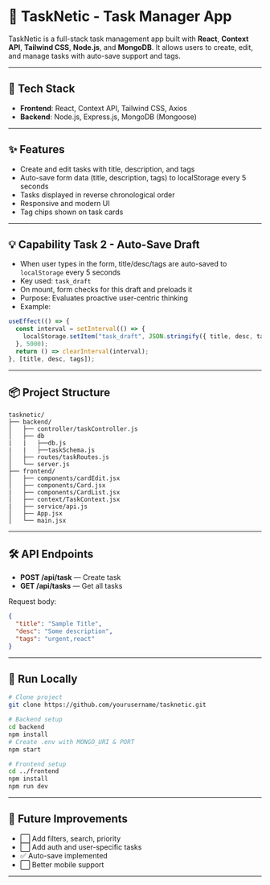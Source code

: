 # 📝 TaskNetic - Task Manager App

TaskNetic is a full-stack task management app built with **React**, **Context API**, **Tailwind CSS**, **Node.js**, and **MongoDB**. It allows users to create, edit, and manage tasks with auto-save support and tags.

---

## 🚀 Tech Stack

- **Frontend**: React, Context API, Tailwind CSS, Axios  
- **Backend**: Node.js, Express.js, MongoDB (Mongoose)

---

## ✨ Features

- Create and edit tasks with title, description, and tags  
- Auto-save form data (title, description, tags) to localStorage every 5 seconds  
- Tasks displayed in reverse chronological order  
- Responsive and modern UI  
- Tag chips shown on task cards  

---

## 💡 Capability Task 2 - Auto-Save Draft

- When user types in the form, title/desc/tags are auto-saved to `localStorage` every 5 seconds  
- Key used: `task_draft`  
- On mount, form checks for this draft and preloads it  
- Purpose: Evaluates proactive user-centric thinking  
- Example:
```js
useEffect(() => {
  const interval = setInterval(() => {
    localStorage.setItem("task_draft", JSON.stringify({ title, desc, tags }));
  }, 5000);
  return () => clearInterval(interval);
}, [title, desc, tags]);
```

---

## 📦 Project Structure

```
tasknetic/
├── backend/
│   ├── controller/taskController.js
│   ├── db
|   |   ├──db.js
|   |   ├──taskSchema.js
│   ├── routes/taskRoutes.js
│   └── server.js
├── frontend/
│   ├── components/cardEdit.jsx
│   ├── components/Card.jsx
|   ├── components/CardList.jsx
│   ├── context/TaskContext.jsx
|   ├── service/api.js
│   ├── App.jsx
│   └── main.jsx
```

---

## 🛠️ API Endpoints

- **POST /api/task** — Create task  
- **GET /api/tasks** — Get all tasks  

Request body:
```json
{
  "title": "Sample Title",
  "desc": "Some description",
  "tags": "urgent,react"
}
```

---

## 🧪 Run Locally

```bash
# Clone project
git clone https://github.com/yourusername/tasknetic.git

# Backend setup
cd backend
npm install
# Create .env with MONGO_URI & PORT
npm start

# Frontend setup
cd ../frontend
npm install
npm run dev
```

---

## 📌 Future Improvements

- ⬜ Add filters, search, priority  
- ⬜ Add auth and user-specific tasks  
- ✅ Auto-save implemented  
- ⬜ Better mobile support

---


